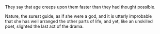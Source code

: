 They say that age creeps upon them faster than they had thought possible.


Nature, the surest guide, as if she were a god, and it is utterly improbable that she has well arranged the other parts of life, and yet, like an unskilled poet, slighted the last act of the drama.


